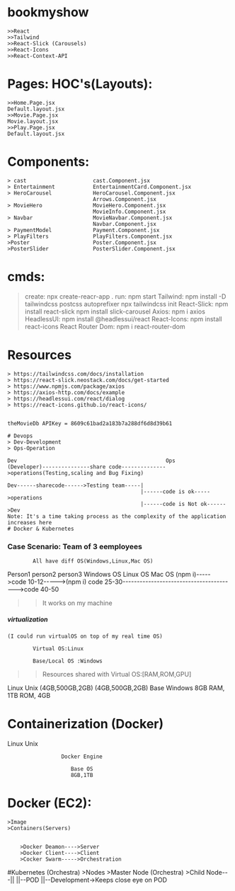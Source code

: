 # bookmyshow
    >>React
    >>Tailwind
    >>React-Slick (Carousels)
    >>React-Icons
    >>React-Context-API

# Pages:                                                      HOC's(Layouts):
    >>Home.Page.jsx                                           Default.layout.jsx
    >>Movie.Page.jsx                                          Movie.layout.jsx
    >>Play.Page.jsx                                           Default.layout.jsx

# Components:
    > cast                     cast.Component.jsx
    > Entertainment            EntertainmentCard.Component.jsx
    > HeroCarousel             HeroCarousel.Component.jsx
                               Arrows.Component.jsx
    > MovieHero                MovieHero.Component.jsx
                               MovieInfo.Component.jsx
    > Navbar                   MovieNavbar.Component.jsx
                               Navbar.Component.jsx
    > PaymentModel             Payment.Component.jsx
    > PlayFilters              PlayFilters.Component.jsx
    >Poster                    Poster.Component.jsx
    >PosterSlider              PosterSlider.Component.jsx


 #   cmds:
 > create: npx create-reacr-app .
 > run: npm start
 > Tailwind: npm install -D tailwindcss postcss autoprefixer
             npx tailwindcss init
 > React-Slick: npm install react-slick
                npm install slick-carousel
 > Axios: npm i axios
 > HeadlessUI: npm install @headlessui/react
 > React-Icons: npm install react-icons
 > React Router Dom: npm i react-router-dom

 # Resources
    > https://tailwindcss.com/docs/installation
    > https://react-slick.neostack.com/docs/get-started
    > https://www.npmjs.com/package/axios
    > https://axios-http.com/docs/example
    > https://headlessui.com/react/dialog
    > https://react-icons.github.io/react-icons/

    
    theMovieDb APIKey = 8609c61bad2a183b7a288df6d8d39b61

    # Devops
    > Dev-Development
    > Ops-Operation

    Dev                                               Ops
    (Developer)---------------share code-------------->operations(Testing,scaling and Bug Fixing)

    Dev------sharecode------>Testing team-----|
                                              |------code is ok----->operations
                                              |------code is Not ok------>Dev
    Note: It's a time taking process as the complexity of the application increases here
    # Docker & Kubernetes


### Case Scenario: Team of 3 eemployees
            All have diff OS(Windows,Linux,Mac OS)
Person1                               person2                                           person3
Windows OS                            Linux OS                                          Mac OS
(npm i)----->code 10-12----->(npm i) code 25-30---------------------------------------->code 40-50

>>It works on my machine

##### virtualization
    (I could run virtualOS on top of my real time OS)

            Virtual OS:Linux
        
            Base/Local OS :Windows

>>Resources shared with Virtual OS:[RAM,ROM,GPU]   




Linux                           Unix
(4GB,500GB,2GB)                 (4GB,500GB,2GB)
            Base Windows
        8GB RAM, 1TB ROM, 4GB


# Containerization (Docker)

Linux                                             Unix
                        
                     Docker Engine   
                        
                        Base OS
                        8GB,1TB

# Docker (EC2):
    >Image
    >Containers(Servers)


        >Docker Deamon---->Server
        >Docker Client---->Client
        >Cocker Swarm----->Orchestration

#Kubernetes (Orchestra)
        >Nodes
            >Master Node (Orchestra)
            >Child Node---||
                          ||--POD
                          ||--Development->Keeps close eye on POD